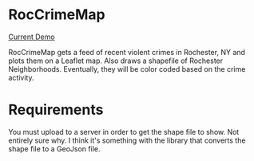 RocCrimeMap
===========

[Current Demo](http://www.lancealaughlin.com/RocCrimeMap/)

RocCrimeMap gets a feed of recent violent crimes in Rochester, NY and plots them on a Leaflet map. Also draws a shapefile of Rochester Neighborhoods. Eventually, they will be color coded based on the crime activity.


Requirements
===========
You must upload to a server in order to get the shape file to show. Not entirely sure why. I think it's something with the library that converts the shape file to a GeoJson file.

